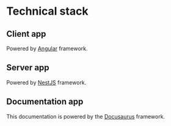 # Technical stack

## Client app

Powered by [Angular](https://angular.dev) framework.

## Server app

Powered by [NestJS](https://nestjs.com/) framework.

## Documentation app

This documentation is powered by the [Docusaurus](https://docusaurus.io/) framework.
